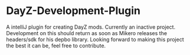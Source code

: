# DayZ-Development-Plugin
A intelliJ plugin for creating DayZ mods. Currently an inactive project. Development on this should return as soon as Mikero releases the headers/sdk for his depbo library. Looking forward to making this project the best it can be, feel free to contribute.
